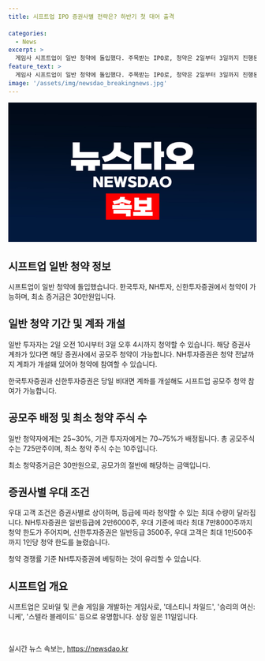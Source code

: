 ```yaml
---
title: 시프트업 IPO 증권사별 전략은? 하반기 첫 대어 출격

categories:
  - News
excerpt: >
  게임사 시프트업이 일반 청약에 돌입했다. 주목받는 IPO로, 청약은 2일부터 3일까지 진행된다. 증권사에 따라 청약 건수가 다르며, 최소 증거금은 30만원이다. 한국투자증권, NH투자증권, 신한투자증권 등의 계좌가 있다면 공모주 청약이 가능하다. 시프트업은 모바일 및 콘솔 게임을 개발한 회사로, 상장일은 11일이다. 최소 청약 주식 수는 10주이며, 청약 증거금은 30만원으로 동일하다. 또한, 증권사별 청약 수수료와 우대 조건을 확인하는 것이 필요하다.
feature_text: >
  게임사 시프트업이 일반 청약에 돌입했다. 주목받는 IPO로, 청약은 2일부터 3일까지 진행된다. 증권사에 따라 청약 건수가 다르며, 최소 증거금은 30만원이다. 한국투자증권, NH투자증권, 신한투자증권 등의 계좌가 있다면 공모주 청약이 가능하다. 시프트업은 모바일 및 콘솔 게임을 개발한 회사로, 상장일은 11일이다. 최소 청약 주식 수는 10주이며, 청약 증거금은 30만원으로 동일하다. 또한, 증권사별 청약 수수료와 우대 조건을 확인하는 것이 필요하다.
image: '/assets/img/newsdao_breakingnews.jpg'
---
```


<p><img src="/assets/img/newsdao_breakingnews.jpg" alt="bookingtag 속보" /></p>

<h2 data-ke-size="size26">시프트업 일반 청약 정보</h2>

<p data-ke-size="size16">시프트업이 일반 청약에 돌입했습니다. 한국투자, NH투자, 신한투자증권에서 청약이 가능하며, 최소 증거금은 30만원입니다.</p>

<h2 data-ke-size="size24">일반 청약 기간 및 계좌 개설</h2>

<p data-ke-size="size16">일반 투자자는 2일 오전 10시부터 3일 오후 4시까지 청약할 수 있습니다. 해당 증권사 계좌가 있다면 해당 증권사에서 공모주 청약이 가능합니다. NH투자증권은 청약 전날까지 계좌가 개설돼 있어야 청약에 참여할 수 있습니다.</p>

<p data-ke-size="size16">한국투자증권과 신한투자증권은 당일 비대면 계좌를 개설해도 시프트업 공모주 청약 참여가 가능합니다.</p>

<h2 data-ke-size="size24">공모주 배정 및 최소 청약 주식 수</h2>

<p data-ke-size="size16">일반 청약자에게는 25~30%, 기관 투자자에게는 70~75%가 배정됩니다. 총 공모주식 수는 725만주이며, 최소 청약 주식 수는 10주입니다.</p>

<p data-ke-size="size16">최소 청약증거금은 30만원으로, 공모가의 절반에 해당하는 금액입니다.</p>

<h2 data-ke-size="size24">증권사별 우대 조건</h2>

<p data-ke-size="size16">우대 고객 조건은 증권사별로 상이하며, 등급에 따라 청약할 수 있는 최대 수량이 달라집니다. NH투자증권은 일반등급에 2만6000주, 우대 기준에 따라 최대 7만8000주까지 청약 한도가 주어지며, 신한투자증권은 일반등급 3500주, 우대 고객은 최대 1만500주까지 1인당 청약 한도를 늘렸습니다.</p>

<p data-ke-size="size16">청약 경쟁률 기준 NH투자증권에 베팅하는 것이 유리할 수 있습니다.</p>

<h2 data-ke-size="size24">시프트업 개요</h2>

<p data-ke-size="size16">시프트업은 모바일 및 콘솔 게임을 개발하는 게임사로, '데스티니 차일드', '승리의 여신: 니케', '스텔라 블레이드' 등으로 유명합니다. 상장 일은 11일입니다.</p>

<p data-ke-size="size16">&nbsp;</p>
실시간 뉴스 속보는, <a href="https://newsdao.kr" rel="dofollow">https://newsdao.kr</a>


